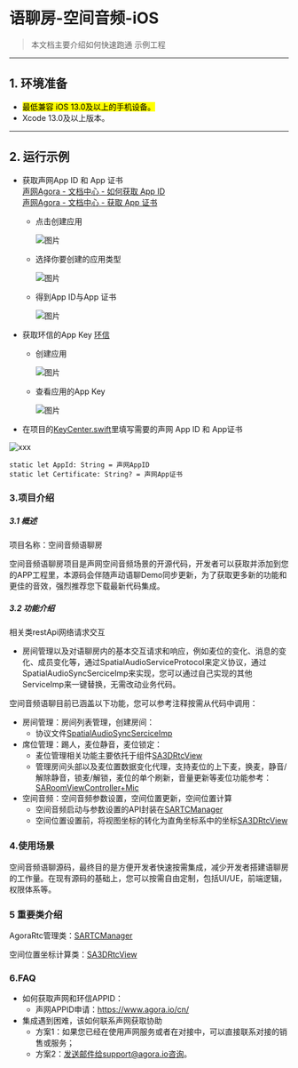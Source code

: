 # 语聊房-空间音频-iOS

> 本文档主要介绍如何快速跑通 示例工程

---

## 1. 环境准备

- <mark>最低兼容 iOS 13.0及以上的手机设备。</mark>
- Xcode 13.0及以上版本。

---

## 2. 运行示例

- 获取声网App ID 和 App 证书  
  [声网Agora - 文档中心 - 如何获取 App ID](https://docs.agora.io/cn/Agora%20Platform/get_appid_token?platform=All%20Platforms#%E8%8E%B7%E5%8F%96-app-id)  
  [声网Agora - 文档中心 - 获取 App 证书](https://docs.agora.io/cn/Agora%20Platform/get_appid_token?platform=All%20Platforms#%E8%8E%B7%E5%8F%96-app-%E8%AF%81%E4%B9%A6)

   - 点击创建应用
  
     ![图片](https://accktvpic.oss-cn-beijing.aliyuncs.com/pic/github_readme/create_app_1.jpg)
  
   - 选择你要创建的应用类型
  
     ![图片](https://accktvpic.oss-cn-beijing.aliyuncs.com/pic/github_readme/create_app_2.jpg)
  
   - 得到App ID与App 证书
      
     ![图片](https://accktvpic.oss-cn-beijing.aliyuncs.com/pic/github_readme/get_app_id.jpg)
   
- 获取环信的App Key
  [环信](https://www.easemob.com/)

  - 创建应用

    ![图片](https://accktvpic.oss-cn-beijing.aliyuncs.com/pic/github_readme/im_create_app.jpg)
  
  - 查看应用的App Key  
  
    ![图片](https://accktvpic.oss-cn-beijing.aliyuncs.com/pic/github_readme/im_get_app_id.jpg)
    
 - 在项目的[KeyCenter.swift](../../KeyCenter.swift)里填写需要的声网 App ID 和 App证书
  
  ![xxx](https://download.agora.io/demo/test/KeyCenter.png)
  
  ```texag-0-1gpap96h0ag-1-1gpap96h0ag-0-1gpap96h0ag-1-1gpap96h0ag-0-1gpap96h0ag-1-1gpap96h0ag-0-1gpap96h0ag-1-1gpap96h0ag-0-1gpap96h0ag-1-1gpap96h0
  static let AppId: String = 声网AppID
  static let Certificate: String? = 声网App证书
  ```



### 3.项目介绍

##### 3.1 概述

项目名称：空间音频语聊房  

空间音频语聊房项目是声网空间音频场景的开源代码，开发者可以获取并添加到您的APP工程里，本源码会伴随声动语聊Demo同步更新，为了获取更多新的功能和更佳的音效，强烈推荐您下载最新代码集成。

##### 3.2 功能介绍

相关类restApi网络请求交互
- 房间管理以及对语聊房内的基本交互请求和响应，例如麦位的变化、消息的变化、成员变化等，通过SpatialAudioServiceProtocol来定义协议，通过SpatialAudioSyncSerciceImp来实现，您可以通过自己实现的其他ServiceImp来一键替换，无需改动业务代码。

空间音频语聊目前已涵盖以下功能，您可以参考注释按需从代码中调用：

- 房间管理：房间列表管理，创建房间：
  - 协议文件[SpatialAudioSyncSerciceImp](AgoraEntScenarios/Scenes/SpatialAudio/Service/SpatialAudioSyncSerciceImp.swift)
- 席位管理：踢人，麦位静音，麦位锁定：
  - 麦位管理相关功能主要依托于组件[SA3DRtcView](AgoraEntScenarios/Scenes/SpatialAudio/Views/VoiceChat/SA3DRtcView.swift)
  - 管理房间头部以及麦位置数据变化代理，支持麦位的上下麦，换麦，静音/解除静音，锁麦/解锁，麦位的单个刷新，音量更新等麦位功能参考：[SARoomViewController+Mic](AgoraEntScenarios/Scenes/SpatialAudio/Controllers/VoiceChat/SARoomViewController+Mic.swift)
- 空间音频：空间音频参数设置，空间位置更新，空间位置计算
  - 空间音频启动与参数设置的API封装在[SARTCManager](AgoraEntScenarios/Scenes/SpatialAudio/Compoment/AgoraRtcKit/SARTCManager.swift)
  - 空间位置设置前，将视图坐标的转化为直角坐标系中的坐标[SA3DRtcView](AgoraEntScenarios/Scenes/SpatialAudio/Views/VoiceChat/SA3DRtcView.swift)

### 4.使用场景

空间音频语聊源码，最终目的是方便开发者快速按需集成，减少开发者搭建语聊房的工作量。在现有源码的基础上，您可以按需自由定制，包括UI/UE，前端逻辑，权限体系等。


### 5 重要类介绍

AgoraRtc管理类：[SARTCManager](AgoraEntScenarios/Scenes/SpatialAudio/Compoment/AgoraRtcKit/SARTCManager.swift)  

空间位置坐标计算类：[SA3DRtcView](AgoraEntScenarios/Scenes/SpatialAudio/Views/VoiceChat/SA3DRtcView.swift)  

### 6.FAQ
- 如何获取声网和环信APPID：
  - 声网APPID申请：https://www.agora.io/cn/
- 集成遇到困难，该如何联系声网获取协助
  - 方案1：如果您已经在使用声网服务或者在对接中，可以直接联系对接的销售或服务；
  - 方案2：发送邮件给support@agora.io咨询。



